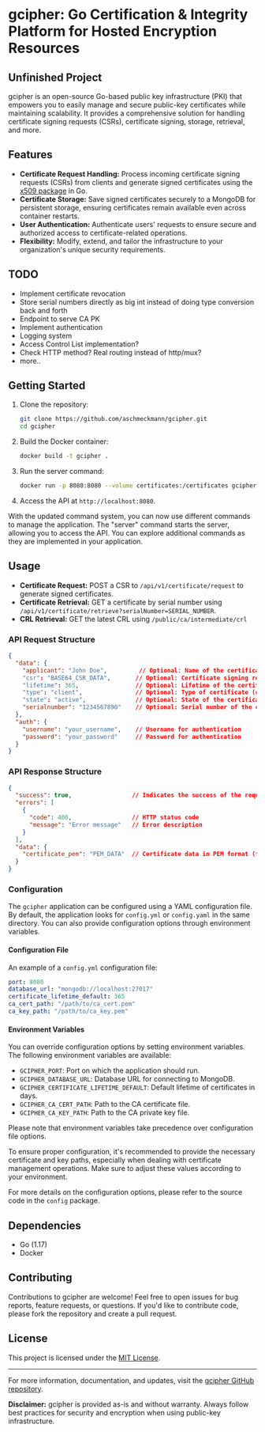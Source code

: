 # gcipher: Go Certification & Integrity Platform for Hosted Encryption Resources
## Unfinished Project

gcipher is an open-source Go-based public key infrastructure (PKI) that empowers you to easily manage and secure public-key certificates while maintaining scalability. It provides a comprehensive solution for handling certificate signing requests (CSRs), certificate signing, storage, retrieval, and more.

## Features

- **Certificate Request Handling:** Process incoming certificate signing requests (CSRs) from clients and generate signed certificates using the [x509 package](https://pkg.go.dev/crypto/x509) in Go.
- **Certificate Storage:** Save signed certificates securely to a MongoDB for persistent storage, ensuring certificates remain available even across container restarts.
- **User Authentication:** Authenticate users' requests to ensure secure and authorized access to certificate-related operations.
- **Flexibility:** Modify, extend, and tailor the infrastructure to your organization's unique security requirements.

## TODO

- Implement certificate revocation
- Store serial numbers directly as big int instead of doing type conversion back and forth
- Endpoint to serve CA PK
- Implement authentication
- Logging system
- Access Control List implementation?
- Check HTTP method? Real routing instead of http/mux?
- more..

## Getting Started

1. Clone the repository:

    ```bash
    git clone https://github.com/aschmeckmann/gcipher.git
    cd gcipher
    ```

2. Build the Docker container:

    ```bash
    docker build -t gcipher .
    ```

3. Run the server command:

    ```bash
    docker run -p 8080:8080 --volume certificates:/certificates gcipher server
    ```

4. Access the API at `http://localhost:8080`.

With the updated command system, you can now use different commands to manage the application. The "server" command starts the server, allowing you to access the API. You can explore additional commands as they are implemented in your application.

## Usage

- **Certificate Request:** POST a CSR to `/api/v1/certificate/request` to generate signed certificates.
- **Certificate Retrieval:** GET a certificate by serial number using `/api/v1/certificate/retrieve?serialNumber=SERIAL_NUMBER`.
- **CRL Retrieval:** GET the latest CRL using `/public/ca/intermediate/crl`

### API Request Structure

```json
{
  "data": {
    "applicant": "John Doe",         // Optional: Name of the certificate applicant
    "csr": "BASE64_CSR_DATA",       // Optional: Certificate signing request in BASE64 format
    "lifetime": 365,                // Optional: Lifetime of the certificate in days
    "type": "client",               // Optional: Type of certificate (client or server)
    "state": "active",              // Optional: State of the certificate (active, revoked, etc.)
    "serialnumber": "1234567890"    // Optional: Serial number of the certificate
  },
  "auth": {
    "username": "your_username",    // Username for authentication
    "password": "your_password"     // Password for authentication
  }
}
```

### API Response Structure

```json
{
  "success": true,                 // Indicates the success of the request
  "errors": [
    {
      "code": 400,                 // HTTP status code
      "message": "Error message"   // Error description
    }
  ],
  "data": {
    "certificate_pem": "PEM_DATA"  // Certificate data in PEM format (for CertificateResponseData)
  }
}
```

### Configuration

The `gcipher` application can be configured using a YAML configuration file. By default, the application looks for `config.yml` or `config.yaml` in the same directory. You can also provide configuration options through environment variables.

#### Configuration File

An example of a `config.yml` configuration file:

```yaml
port: 8080
database_url: "mongodb://localhost:27017"
certificate_lifetime_default: 365
ca_cert_path: "/path/to/ca_cert.pem"
ca_key_path: "/path/to/ca_key.pem"
```

#### Environment Variables

You can override configuration options by setting environment variables. The following environment variables are available:

- `GCIPHER_PORT`: Port on which the application should run.
- `GCIPHER_DATABASE_URL`: Database URL for connecting to MongoDB.
- `GCIPHER_CERTIFICATE_LIFETIME_DEFAULT`: Default lifetime of certificates in days.
- `GCIPHER_CA_CERT_PATH`: Path to the CA certificate file.
- `GCIPHER_CA_KEY_PATH`: Path to the CA private key file.

Please note that environment variables take precedence over configuration file options.

To ensure proper configuration, it's recommended to provide the necessary certificate and key paths, especially when dealing with certificate management operations. Make sure to adjust these values according to your environment.

For more details on the configuration options, please refer to the source code in the `config` package.

## Dependencies

- Go (1.17)
- Docker

## Contributing

Contributions to gcipher are welcome! Feel free to open issues for bug reports, feature requests, or questions. If you'd like to contribute code, please fork the repository and create a pull request.

## License

This project is licensed under the [MIT License](LICENSE).

---

For more information, documentation, and updates, visit the [gcipher GitHub repository](https://github.com/aschmeckmann/gcipher).

**Disclaimer:** gcipher is provided as-is and without warranty. Always follow best practices for security and encryption when using public-key infrastructure.
